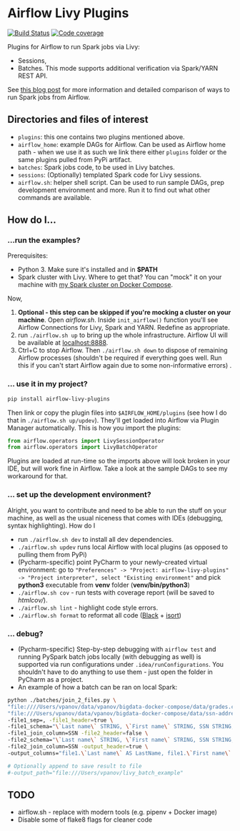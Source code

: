 # Airflow Livy Plugins

[![Build Status](https://travis-ci.org/panovvv/airflow-livy-plugins.svg?branch=master)](https://travis-ci.org/panovvv/airflow-livy-plugins)
[![Code coverage](https://codecov.io/gh/panovvv/airflow-livy-plugins/branch/master/graph/badge.svg)](https://codecov.io/gh/panovvv/airflow-livy-plugins)

Plugins for Airflow to run Spark jobs via Livy: 
* Sessions,
* Batches. This mode supports additional verification via Spark/YARN REST API.

See [this blog post](https://www.shortn0tes.com/2020/03/airflow-livy-spark.html "Blog post") for more information and detailed comparison of ways to run Spark jobs from Airflow.

## Directories and files of interest
* `plugins`:  this one contains two plugins mentioned above.
* `airflow_home`: example DAGs for Airflow. Can be used as 
Airflow home path - when we use it as such we link there
either `plugins` folder or the same plugins pulled from PyPi artifact.
* `batches`: Spark jobs code, to be used in Livy batches.
* `sessions`: (Optionally) templated Spark code for Livy sessions.
* `airflow.sh`: helper shell script. Can be used to run sample DAGs,
prep development environment and more.
Run it to find out what other commands are available.


## How do I...

### ...run the examples?
Prerequisites:
* Python 3. Make sure it's installed and in __$PATH__
* Spark cluster with Livy. Where to get that? You can "mock" it on your machine with 
[my Spark cluster on Docker Compose](https://github.com/panovvv/bigdata-docker-compose).

Now, 
1. __Optional - this step can be skipped if you're mocking a cluster on your
machine__. Open *airflow.sh*. Inside `init_airflow()` function you'll see Airflow
Connections for Livy, Spark and YARN. Redefine as appropriate.
1. run `./airflow.sh up` to bring up the whole infrastructure. 
Airflow UI will be available at
[localhost:8888](http://localhost:8888 "Airflow UI").
1. Ctrl+C to stop Airflow. Then `./airflow.sh down` to dispose of
remaining Airflow processes (shouldn't be required if everything goes well.
Run this if you can't start Airflow again due to some non-informative errors) .

### ... use it in my project?
```bash
pip install airflow-livy-plugins
```
Then link or copy the plugin files into `$AIRFLOW_HOME/plugins` 
(see how I do that in `./airflow.sh up/updev`). 
They'll get loaded into Airflow via Plugin Manager automatically.
This is how you import the plugins:
```python
from airflow.operators import LivySessionOperator
from airflow.operators import LivyBatchOperator
```
Plugins are loaded at run-time so the imports above will look broken in your IDE,
but will work fine in Airflow.
Take a look at the sample DAGs to see my workaround for that.

### ... set up the development environment?
Alright, you want to contribute and need to be able to run the stuff on your machine,
as well as the usual niceness that comes with IDEs (debugging, syntax highlighting). How do I

* run `./airflow.sh dev` to install all dev dependencies.
* `./airflow.sh updev` runs local Airflow with local plugins (as opposed to 
pulling them from PyPi)
* (Pycharm-specific) point PyCharm to your newly-created virtual environment: go to
`"Preferences" -> "Project: airflow-livy-plugins" -> "Project interpreter", select
"Existing environment"` and pick __python3__ executable from __venv__ folder
(__venv/bin/python3__)
* `./airflow.sh cov` - run tests with coverage report 
(will be saved to *htmlcov/*).
* `./airflow.sh lint` - highlight code style errors.
* `./airflow.sh format` to reformat all code 
([Black](https://black.readthedocs.io/en/stable/) + 
[isort](https://readthedocs.org/projects/isort/))

### ... debug?

* (Pycharm-specific) Step-by-step debugging with `airflow test` 
and running PySpark batch jobs locally (with debugging as well) 
is supported via run configurations under `.idea/runConfigurations`.
You shouldn't have to do anything to use them - just open the folder
in PyCharm as a project.
* An example of how a batch can be ran on local Spark:
```bash
python ./batches/join_2_files.py \
"file:////Users/vpanov/data/vpanov/bigdata-docker-compose/data/grades.csv" \
"file:///Users/vpanov/data/vpanov/bigdata-docker-compose/data/ssn-address.tsv" \
-file1_sep=, -file1_header=true \
-file1_schema="\`Last name\` STRING, \`First name\` STRING, SSN STRING, Test1 INT, Test2 INT, Test3 INT, Test4 INT, Final INT, Grade STRING" \
-file1_join_column=SSN -file2_header=false \
-file2_schema="\`Last name\` STRING, \`First name\` STRING, SSN STRING, Address1 STRING, Address2 STRING" \
-file2_join_column=SSN -output_header=true \
-output_columns="file1.\`Last name\` AS LastName, file1.\`First name\` AS FirstName, file1.SSN, file2.Address1, file2.Address2" 

# Optionally append to save result to file
#-output_path="file:///Users/vpanov/livy_batch_example" 
```

## TODO
* airflow.sh - replace with modern tools (e.g. pipenv + Docker image)
* Disable some of flake8 flags for cleaner code